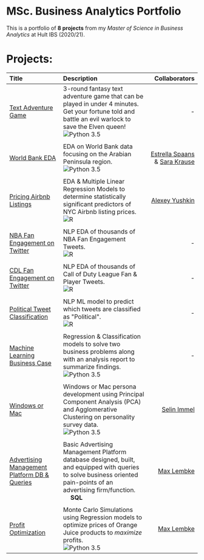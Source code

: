 # MSc. Business Analytics Portfolio

This is a portfolio of **8 projects** from my _Master of Science in Business Analytics_ at Hult IBS (2020/21).

# Projects:

| Title       | Description | Collaborators     |
| :---        |    :----  |          ---: |
| [Text Adventure Game](https://github.com/JackDaoud/Hult_Portfolio/tree/main/Text_Adventure_Game) | 3-round fantasy text adventure game that can be played in under 4 minutes. Get your fortune told and battle an evil warlock to save the Elven queen! <br /> ![Python 3.5](https://img.shields.io/static/v1?style=for-the-badge&label=+&message=Python&logo=python&logoColor=green&color=white) | -   |
| | | |
| [World Bank EDA](https://github.com/JackDaoud/Hult_Portfolio/tree/main/World_Bank_EDA) | EDA on World Bank data focusing on the Arabian Peninsula region. <br /> ![Python 3.5](https://img.shields.io/static/v1?style=for-the-badge&label=+&message=Python&logo=python&logoColor=green&color=white)| [Estrella Spaans](https://github.com/EstrellaSpaans) & [Sara Krause](https://github.com/Sara-Krause) |
| | | |
| [Pricing Airbnb Listings](https://github.com/JackDaoud/Hult_Portfolio/tree/main/Pricing_Airbnb_Listings) | EDA & Multiple Linear Regression Models to determine statistically significant predictors of NYC Airbnb listing prices. <br /> ![R](https://img.shields.io/static/v1?style=for-the-badge&label=+&message=R&logo=R&logoColor=276DC3&color=white) | [Alexey Yushkin](https://github.com/alexyushkin) |
| | | |
|[NBA Fan Engagement on Twitter](https://github.com/JackDaoud/Hult_Portfolio/tree/main/NLP/NBA_Fan_Engagement) | NLP EDA of thousands of NBA Fan Engagement Tweets. <br /> ![R](https://img.shields.io/static/v1?style=for-the-badge&label=+&message=R&logo=R&logoColor=276DC3&color=white)| - |
| | | |
|[CDL Fan Engagement on Twitter](https://github.com/JackDaoud/Hult_Portfolio/tree/main/NLP/CDL_Fan_Engagement_on_Twitter) |NLP EDA of thousands of Call of Duty League Fan & Player Tweets. <br /> ![R](https://img.shields.io/static/v1?style=for-the-badge&label=+&message=R&logo=R&logoColor=276DC3&color=white)| - |
| | | |
|[Political Tweet Classification](https://github.com/JackDaoud/Hult_Portfolio/tree/main/NLP/Tweet_Classification_Model)  | NLP ML model to predict which tweets are classified as "Political". <br /> ![R](https://img.shields.io/static/v1?style=for-the-badge&label=+&message=R&logo=R&logoColor=276DC3&color=white)| - |
| | | |
|[Machine Learning Business Case](https://github.com/JackDaoud/Hult_Portfolio/tree/main/ML_Business_Case)  |Regression & Classification models to solve two business problems along with an analysis report to summarize findings. <br /> ![Python 3.5](https://img.shields.io/static/v1?style=for-the-badge&label=+&message=Python&logo=python&logoColor=green&color=white)| - |
| | | |
|[Windows or Mac](https://github.com/JackDaoud/Hult_Portfolio/tree/main/Windows_or_Mac) | Windows or Mac persona development using Principal Component Analysis (PCA) and Agglomerative Clustering on personality survey data. <br /> ![Python 3.5](https://img.shields.io/static/v1?style=for-the-badge&label=+&message=Python&logo=python&logoColor=green&color=white)|[Selin Immel](https://github.com/SelinImmel)|
| | | |
| [Advertising Management Platform DB & Queries](https://github.com/maxlembke/SQL_Advertising_Management_Platform) | Basic Advertising Management Platform database designed, built, and equipped with queries to solve business oriented pain-points of an advertising firm/function. <br /><img src="https://simpleicons.org/icons/mysql.svg" width="15"/> **SQL** | [Max Lembke](https://github.com/maxlembke)|
| | | |
| [Profit Optimization](https://github.com/maxlembke/Data_Optimization) | Monte Carlo Simulations using Regression models to optimize prices of Orange Juice products to _maximize_ profits. <br /> ![Python 3.5](https://img.shields.io/static/v1?style=for-the-badge&label=+&message=Python&logo=python&logoColor=green&color=white) | [Max Lembke](https://github.com/maxlembke) |
